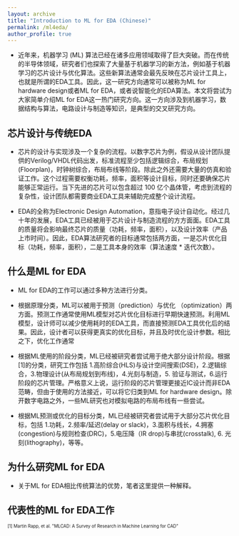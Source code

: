 ```yaml
---
layout: archive
title: "Introduction to ML for EDA (Chinese)"
permalink: /ml4eda/
author_profile: true
---
```


* 近年来，机器学习 (ML) 算法已经在诸多应用领域取得了巨大突破。而在传统的半导体领域，研究者们也探索了大量基于机器学习的新方法，例如基于机器学习的芯片设计与优化算法。这些新算法通常会最先反映在芯片设计工具上，也就是所谓的EDA工具。因此，这一研究方向通常可以被称为ML for hardware design或者ML for EDA，或者说智能化的EDA算法。本文将尝试为大家简单介绍ML for EDA这一热门研究方向。这一方向涉及到机器学习，数据结构与算法，电路设计与制造等知识，是典型的交叉研究方向。

## 芯片设计与传统EDA

* 芯片的设计与实现涉及一个复杂的流程。以数字芯片为例，假设从设计团队提供的Verilog/VHDL代码出发，标准流程至少包括逻辑综合，布局规划 (Floorplan)，时钟树综合，布局布线等阶段。除此之外还需要大量的仿真和验证工作。这个过程需要权衡功耗，频率，面积等设计目标，同时还要确保芯片能够正常运行。当下先进的芯片可以包含超过 100 亿个晶体管，考虑到流程的复杂性，设计团队都需要商业EDA工具来辅助完成整个设计流程。

* EDA的全称为Electronic Design Automation，意指电子设计自动化。经过几十年的发展，EDA工具已经被用于芯片设计与制造流程的方方面面。EDA工具的质量将会影响最终芯片的质量（功耗，频率，面积），以及设计效率（产品上市时间）。因此，EDA算法研究者的目标通常包括两方面，一是芯片优化目标（功耗，频率，面积），二是工具本身的效率（算法速度 * 迭代次数）。

## 什么是ML for EDA

* ML for EDA的工作可以通过多种方法进行分类。

* 根据原理分类，ML可以被用于预测（prediction）与优化 （optimization）两方面。预测工作通常使用ML模型对芯片优化目标进行早期快速预测。利用ML模型，设计师可以减少使用耗时的EDA工具，而直接预测EDA工具优化后的结果。因此，设计者可以获得更真实的优化目标，并且及时优化设计参数。相比之下，优化工作通常

* 根据ML使用的阶段分类，ML已经被研究者尝试用于绝大部分设计阶段。根据[1]的分类，研究工作包括 1.高阶综合(HLS)与设计空间搜索(DSE)，2.逻辑综合，3.物理设计(从布局规划到布线)，4.光刻与制造，5. 验证与测试，6.运行阶段的芯片管理。严格意义上说，运行阶段的芯片管理更接近IC设计而非EDA范畴，但由于使用的方法接近，可以将它归类到ML for hardware design。除开数字电路之外，一些ML研究也对模拟电路的布局布线有一些尝试。

* 根据ML预测或优化的目标分类，ML已经被研究者尝试用于大部分芯片优化目标，包括 1.功耗，2.频率/延迟(delay or slack)，3.面积与线长，4.拥塞 (congestion)与规则检查(DRC)，5.电压降（IR drop)与串扰(crosstalk), 6. 光刻(lithography)，等等。


## 为什么研究ML for EDA

* 关于ML for EDA相比传统算法的优势，笔者这里提供一种解释。

## 代表性的ML for EDA工作



<sub><sup> [1] Martin Rapp, et al. "MLCAD: A Survey of Research in Machine Learning for CAD" </sup></sub>


